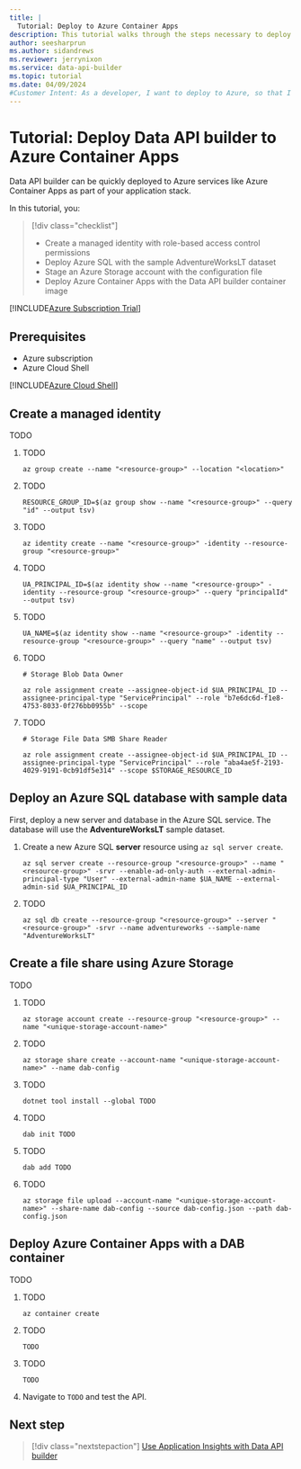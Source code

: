 ```yaml
---
title: |
  Tutorial: Deploy to Azure Container Apps
description: This tutorial walks through the steps necessary to deploy an API solution to Azure Container Apps using Azure SQL.
author: seesharprun
ms.author: sidandrews
ms.reviewer: jerrynixon
ms.service: data-api-builder
ms.topic: tutorial
ms.date: 04/09/2024
#Customer Intent: As a developer, I want to deploy to Azure, so that I can integrate Data API builder with my other cloud services.
---
```


# Tutorial: Deploy Data API builder to Azure Container Apps

Data API builder can be quickly deployed to Azure services like Azure Container Apps as part of your application stack.

In this tutorial, you:

> [!div class="checklist"]
>
> - Create a managed identity with role-based access control permissions
> - Deploy Azure SQL with the sample AdventureWorksLT dataset
> - Stage an Azure Storage account with the configuration file
> - Deploy Azure Container Apps with the Data API builder container image
>

[!INCLUDE[Azure Subscription Trial](includes/azure-subscription-trial.md)]

## Prerequisites

- Azure subscription
- Azure Cloud Shell

[!INCLUDE[Azure Cloud Shell](includes/azure-cloud-shell.md)]

## Create a managed identity

TODO

1. TODO

    ```azurecli-interactive
    az group create --name "<resource-group>" --location "<location>"
    ```

1. TODO

    ```azurecli-interactive
    RESOURCE_GROUP_ID=$(az group show --name "<resource-group>" --query "id" --output tsv)
    ```

1. TODO

    ```azurecli-interactive
    az identity create --name "<resource-group>" -identity --resource-group "<resource-group>"
    ```

1. TODO

    ```azurecli-interactive
    UA_PRINCIPAL_ID=$(az identity show --name "<resource-group>" -identity --resource-group "<resource-group>" --query "principalId" --output tsv)
    ```

1. TODO

    ```azurecli-interactive
    UA_NAME=$(az identity show --name "<resource-group>" -identity --resource-group "<resource-group>" --query "name" --output tsv)
    ```

1. TODO

    ```azurecli-interactive
    # Storage Blob Data Owner
    
    az role assignment create --assignee-object-id $UA_PRINCIPAL_ID --assignee-principal-type "ServicePrincipal" --role "b7e6dc6d-f1e8-4753-8033-0f276bb0955b" --scope
    ```

1. TODO

    ```azurecli-interactive
    # Storage File Data SMB Share Reader

    az role assignment create --assignee-object-id $UA_PRINCIPAL_ID --assignee-principal-type "ServicePrincipal" --role "aba4ae5f-2193-4029-9191-0cb91df5e314" --scope $STORAGE_RESOURCE_ID
    ```

## Deploy an Azure SQL database with sample data

First, deploy a new server and database in the Azure SQL service. The database will use the **AdventureWorksLT** sample dataset.

1. Create a new Azure SQL **server** resource using `az sql server create`.

    ```azurecli-interactive
    az sql server create --resource-group "<resource-group>" --name "<resource-group>" -srvr --enable-ad-only-auth --external-admin-principal-type "User" --external-admin-name $UA_NAME --external-admin-sid $UA_PRINCIPAL_ID
    ```

1. TODO

    ```azurecli-interactive
    az sql db create --resource-group "<resource-group>" --server "<resource-group>" -srvr --name adventureworks --sample-name "AdventureWorksLT"
    ```

## Create a file share using Azure Storage

TODO

1. TODO

    ```azurecli-interactive
    az storage account create --resource-group "<resource-group>" --name "<unique-storage-account-name>"
    ```

1. TODO

    ```azurecli-interactive
    az storage share create --account-name "<unique-storage-account-name>" --name dab-config
    ```

1. TODO

    ```azurecli-interactive
    dotnet tool install --global TODO
    ```

1. TODO

    ```azurecli-interactive
    dab init TODO
    ```

1. TODO

    ```azurecli-interactive
    dab add TODO
    ```

1. TODO

    ```azurecli-interactive
    az storage file upload --account-name "<unique-storage-account-name>" --share-name dab-config --source dab-config.json --path dab-config.json
    ```

## Deploy Azure Container Apps with a DAB container

TODO

1. TODO

    ```azurecli-interactive
    az container create
    ```

1. TODO

    ```azurecli-interactive
    TODO
    ```

1. TODO

    ```azurecli-interactive
    TODO
    ```

1. Navigate to `TODO` and test the API.

## Next step

> [!div class="nextstepaction"]
> [Use Application Insights with Data API builder](how-to-use-application-insights.md)
